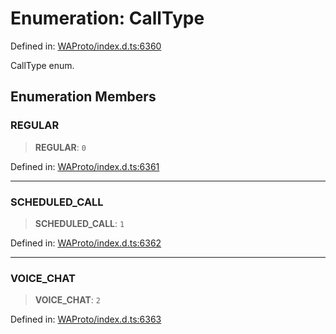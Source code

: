 # Enumeration: CallType

Defined in: [WAProto/index.d.ts:6360](https://github.com/Fokusdotid/Baileys/blob/b457796e9982984bfe7323cdd6fea8bc613c4ed0/WAProto/index.d.ts#L6360)

CallType enum.

## Enumeration Members

### REGULAR

> **REGULAR**: `0`

Defined in: [WAProto/index.d.ts:6361](https://github.com/Fokusdotid/Baileys/blob/b457796e9982984bfe7323cdd6fea8bc613c4ed0/WAProto/index.d.ts#L6361)

***

### SCHEDULED\_CALL

> **SCHEDULED\_CALL**: `1`

Defined in: [WAProto/index.d.ts:6362](https://github.com/Fokusdotid/Baileys/blob/b457796e9982984bfe7323cdd6fea8bc613c4ed0/WAProto/index.d.ts#L6362)

***

### VOICE\_CHAT

> **VOICE\_CHAT**: `2`

Defined in: [WAProto/index.d.ts:6363](https://github.com/Fokusdotid/Baileys/blob/b457796e9982984bfe7323cdd6fea8bc613c4ed0/WAProto/index.d.ts#L6363)
